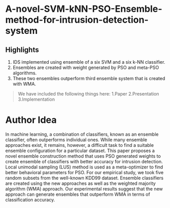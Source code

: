# A-novel-SVM-kNN-PSO-Ensemble-method-for-intrusion-detection-system

## Highlights
1. IDS implemented using ensemble of a six SVM and a six k-NN classifier.
2. Ensembles are created with weight generated by PSO and meta-PSO algorithms.
3. These two ensembles outperform third ensemble system that is created with WMA.

>We have included the following things here: 
1.Paper
2.Presentation
3.Implementation

# Author Idea
In machine learning, a combination of classifiers, known as an ensemble classifier,
often outperforms individual ones. While many ensemble approaches exist, it remains,
however, a difficult task to find a suitable ensemble configuration for a particular dataset.
This paper proposes a novel ensemble construction method that uses PSO generated weights to
create ensemble of classifiers with better accuracy for intrusion detection.
Local unimodal sampling (LUS) method is used as a meta-optimizer to find better
behavioral parameters for PSO. For our empirical study, we took five random subsets
from the well-known KDD99 dataset. Ensemble classifiers are created using the new approaches
as well as the weighted majority algorithm (WMA) approach. Our experimental results suggest
that the new approach can generate ensembles that outperform WMA in terms of classification accuracy.
